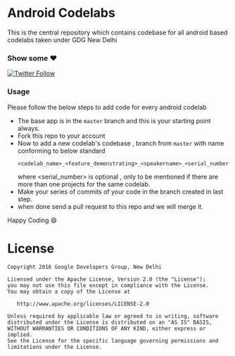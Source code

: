 # **Android Codelabs**

This is the central repository which contains codebase for all android based codelabs taken under GDG New Delhi

### Show some :heart: 
[![Twitter Follow](https://img.shields.io/twitter/follow/gdg_nd.svg?style=social)](https://twitter.com/gdg_nd) 


### Usage
Please follow the below steps to add code for every android codelab 

+ The base app is in the `master` branch and this is your starting point always.
+ Fork this repo to your account
+ Now to add a new codelab's codebase , branch from `master` with name conforming to below standard
  ```
  <codelab_name>_<feature_demonstrating>_<speakername>_<serial_number>
  
  ```
  where <serial_number> is optional , only to be mentioned if there are more than one projects for the same codelab.
+ Make your series of commits of your code in the branch created in last step.
+ when done send a pull request to this repo and we will merge it.

Happy Coding :smile:


License
=======

    Copyright 2016 Google Developers Group, New Delhi

    Licensed under the Apache License, Version 2.0 (the "License");
    you may not use this file except in compliance with the License.
    You may obtain a copy of the License at

       http://www.apache.org/licenses/LICENSE-2.0

    Unless required by applicable law or agreed to in writing, software
    distributed under the License is distributed on an "AS IS" BASIS,
    WITHOUT WARRANTIES OR CONDITIONS OF ANY KIND, either express or implied.
    See the License for the specific language governing permissions and
    limitations under the License.
